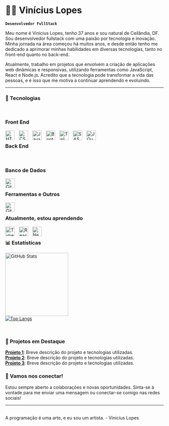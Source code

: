 # 👨‍💻 Vinícius Lopes 

**`Desenvolvedor FullStack`**

<p>Meu nome é Vinicius Lopes, tenho 37 anos e sou natural de Ceilândia, DF. Sou desenvolvedor fullstack com uma paixão por tecnologia e inovação. Minha jornada na área começou há muitos anos, e desde então tenho me dedicado a aprimorar minhas habilidades em diversas tecnologias, tanto no front-end quanto no back-end.</p>
<p>
    Atualmente, trabalho em projetos que envolvem a criação de aplicações web dinâmicas e responsivas, utilizando ferramentas como JavaScript, React e Node.js. Acredito que a tecnologia pode transformar a vida das pessoas, e é isso que me motiva a continuar aprendendo e evoluindo.
</p>


---

### 🤖 Tecnologias
<br>

### Front End
<img 
    align="left" 
    alt="HTML"
    title="HTML" 
    width="30px" 
    style="padding-right: 10px;" 
    src="https://cdn.jsdelivr.net/gh/devicons/devicon@latest/icons/html5/html5-original.svg" 
/>
<img 
    align="left" 
    alt="CSS" 
    title="CSS"
    width="30px" 
    style="padding-right: 10px;" 
    src="https://cdn.jsdelivr.net/gh/devicons/devicon@latest/icons/css3/css3-original.svg" 
/>
<img 
    align="left" 
    alt="JavaScript" 
    title="JavaScript"
    width="30px" 
    style="padding-right: 10px;" 
    src="https://cdn.jsdelivr.net/gh/devicons/devicon@latest/icons/javascript/javascript-original.svg" 
/>

<img 
    align="left" 
    alt="Bootstrap"
    title="Bootstrap" 
    width="30px" 
    style="padding-right: 10px;" 
    src="https://cdn.jsdelivr.net/gh/devicons/devicon@latest/icons/bootstrap/bootstrap-original.svg" 
/>
<img 
    align="left" 
    alt="Tailwind" 
    title="Tailwind"
    width="30px" 
    style="padding-right: 10px;" 
    src="https://cdn.jsdelivr.net/gh/devicons/devicon@latest/icons/tailwindcss/tailwindcss-original.svg" 
/>
<img 
    align="left" 
    alt="SASS" 
    title="SASS"
    width="30px" 
    style="padding-right: 10px;" 
    src="https://cdn.jsdelivr.net/gh/devicons/devicon@latest/icons/sass/sass-original.svg" 
/>


<img 
    align="left" 
    alt="JQuery" 
    title="JQuery"
    width="30px" 
    style="padding-right: 10px;" 
    src="https://cdn.jsdelivr.net/gh/devicons/devicon@latest/icons/jquery/jquery-original.svg" 
/>

<br>

### Back End
<br>

### Banco de Dados
<img 
    align="left" 
    alt="Git" 
    title="Git"
    width="30px" 
    style="padding-right: 10px;" 
    src="https://cdn.jsdelivr.net/gh/devicons/devicon@latest/icons/mysql/mysql-original-wordmark.svg" 
/>
<br>

### Ferramentas e Outros
<img 
    align="left" 
    alt="Git" 
    title="Git"
    width="30px" 
    style="padding-right: 10px;" 
    src="https://cdn.jsdelivr.net/gh/devicons/devicon@latest/icons/git/git-original.svg" 
/>
<br>

### Atualmente, estou aprendendo
<img 
    align="left" 
    alt="TypeScript"
    title="TypeScript" 
    width="30px" 
    style="padding-right: 10px;" 
    src="https://cdn.jsdelivr.net/gh/devicons/devicon@latest/icons/typescript/typescript-original.svg" 
/>
<img 
    align="left" 
    alt="React"
    title="React" 
    width="30px" 
    style="padding-right: 10px;" 
    src="https://cdn.jsdelivr.net/gh/devicons/devicon@latest/icons/react/react-original.svg" 
/>
<img 
    align="left" 
    alt="Next.js" 
    title="Next.js"
    width="30px" 
    style="padding-right: 10px;" 
    src="https://cdn.jsdelivr.net/gh/devicons/devicon@latest/icons/nextjs/nextjs-original.svg" 
/>
<br>

### 📊 Estatísticas

<p>
  <img 
    align="left" 
    alt="GitHub Stats" 
    height="200" 
    style="padding-right: 10px;" 
    src="https://github-readme-stats.vercel.app/api?username=ViniciusLopesG&show_icons=true&theme=tokyonight&include_all_commits=true&locale=pt-br" 
  />
<div style="width: 200px;">
<a href="https://github.com/ViniciusLopesG/github-readme-stats">
  <img src="https://github-readme-stats.vercel.app/api/top-langs/?username=ViniciusLopesG&langs_count=8" alt="Top Langs" />
</a>
</div>
</p>
<br>

### 🔗 Projetos em Destaque
[**Projeto 1**](link-do-projeto): Breve descrição do projeto e tecnologias utilizadas.<br>
[**Projeto 2**](link-do-projeto): Breve descrição do projeto e tecnologias utilizadas.<br>
[**Projeto 3**](link-do-projeto): Breve descrição do projeto e tecnologias utilizadas.<br>

### 💬 Vamos nos conectar!

Estou sempre aberto a colaborações e novas oportunidades. Sinta-se à vontade para me enviar uma mensagem ou conectar-se comigo nas redes sociais!

---
<br>
A programação é uma arte, e eu sou um artista. - Vinicius Lopes
<br>
